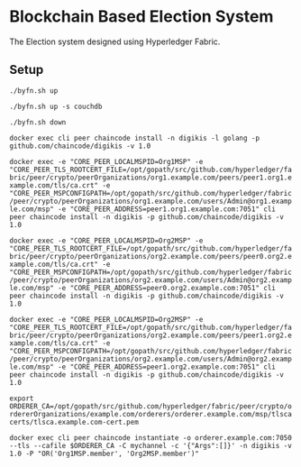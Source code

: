 
# Blockchain Based Election System

The Election system designed using Hyperledger Fabric.

## Setup

```./byfn.sh up``` 

```./byfn.sh up -s couchdb```

```./byfn.sh down```

```docker exec cli peer chaincode install -n digikis -l golang -p github.com/chaincode/digikis -v 1.0```


```docker exec -e "CORE_PEER_LOCALMSPID=Org1MSP" -e "CORE_PEER_TLS_ROOTCERT_FILE=/opt/gopath/src/github.com/hyperledger/fabric/peer/crypto/peerOrganizations/org1.example.com/peers/peer1.org1.example.com/tls/ca.crt" -e "CORE_PEER_MSPCONFIGPATH=/opt/gopath/src/github.com/hyperledger/fabric/peer/crypto/peerOrganizations/org1.example.com/users/Admin@org1.example.com/msp" -e "CORE_PEER_ADDRESS=peer1.org1.example.com:7051" cli peer chaincode install -n digikis -p github.com/chaincode/digikis -v 1.0```

```docker exec -e "CORE_PEER_LOCALMSPID=Org2MSP" -e "CORE_PEER_TLS_ROOTCERT_FILE=/opt/gopath/src/github.com/hyperledger/fabric/peer/crypto/peerOrganizations/org2.example.com/peers/peer0.org2.example.com/tls/ca.crt" -e "CORE_PEER_MSPCONFIGPATH=/opt/gopath/src/github.com/hyperledger/fabric/peer/crypto/peerOrganizations/org2.example.com/users/Admin@org2.example.com/msp" -e "CORE_PEER_ADDRESS=peer0.org2.example.com:7051" cli peer chaincode install -n digikis -p github.com/chaincode/digikis -v 1.0```

```docker exec -e "CORE_PEER_LOCALMSPID=Org2MSP" -e "CORE_PEER_TLS_ROOTCERT_FILE=/opt/gopath/src/github.com/hyperledger/fabric/peer/crypto/peerOrganizations/org2.example.com/peers/peer1.org2.example.com/tls/ca.crt" -e "CORE_PEER_MSPCONFIGPATH=/opt/gopath/src/github.com/hyperledger/fabric/peer/crypto/peerOrganizations/org2.example.com/users/Admin@org2.example.com/msp" -e "CORE_PEER_ADDRESS=peer1.org2.example.com:7051" cli peer chaincode install -n digikis -p github.com/chaincode/digikis -v 1.0```

```export ORDERER_CA=/opt/gopath/src/github.com/hyperledger/fabric/peer/crypto/ordererOrganizations/example.com/orderers/orderer.example.com/msp/tlscacerts/tlsca.example.com-cert.pem```

```docker exec cli peer chaincode instantiate -o orderer.example.com:7050 --tls --cafile $ORDERER_CA -C mychannel -c '{"Args":[]}' -n digikis -v 1.0 -P "OR('Org1MSP.member', 'Org2MSP.member')"```
